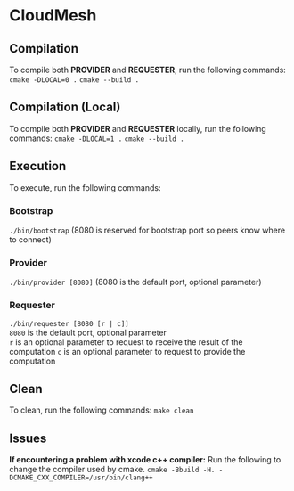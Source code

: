# CloudMesh

## Compilation

To compile both **PROVIDER** and **REQUESTER**, run the following commands:
`cmake -DLOCAL=0 .`
`cmake --build .`

## Compilation (Local)

To compile both **PROVIDER** and **REQUESTER** locally, run the following commands:
`cmake -DLOCAL=1 .`
`cmake --build .`

## Execution

To execute, run the following commands:
### Bootstrap
`./bin/bootstrap` (8080 is reserved for bootstrap port so peers know where to connect)

### Provider
`./bin/provider [8080]` (8080 is the default port, optional parameter)

### Requester
`./bin/requester [8080 [r | c]]`\
`8080` is the default port, optional parameter\
`r` is an optional parameter to request to receive the result of the computation
`c` is an optional parameter to request to provide the computation
## Clean

To clean, run the following commands:
`make clean`


## Issues

**If encountering a problem with xcode c++ compiler:**
Run the following to change the compiler used by cmake.
`cmake -Bbuild -H. -DCMAKE_CXX_COMPILER=/usr/bin/clang++`
